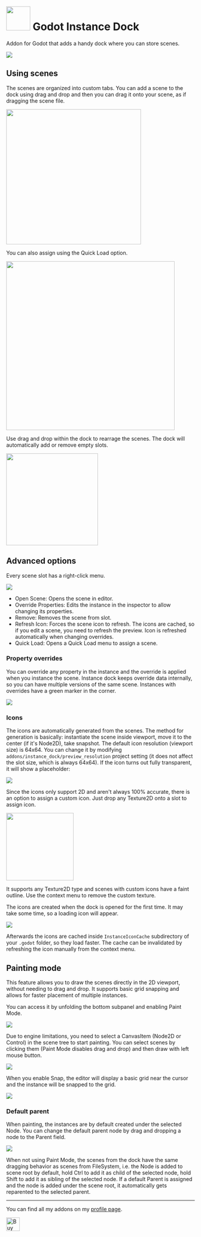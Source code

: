 # <img src="Media/Icon.png" width="64" height="64"> Godot Instance Dock
Addon for Godot that adds a handy dock where you can store scenes.

![](Media/Screenshot1.png)

## Using scenes

The scenes are organized into custom tabs. You can add a scene to the dock using drag and drop and then you can drag it onto your scene, as if dragging the scene file.

<img src="Media/ReadmeDragAndDrop.gif" width="360">

You can also assign using the Quick Load option.

<img src="Media/ReadmeQuickLoad.gif" width="450">

Use drag and drop within the dock to rearrage the scenes. The dock will automatically add or remove empty slots.

<img src="Media/ReadmeRow.gif" width="245">

## Advanced options

Every scene slot has a right-click menu.

![](Media/ReadmeMenu.png)

- Open Scene: Opens the scene in editor.
- Override Properties: Edits the instance in the inspector to allow changing its properties.
- Remove: Removes the scene from slot.
- Refresh Icon: Forces the scene icon to refresh. The icons are cached, so if you edit a scene, you need to refresh the preview. Icon is refreshed automatically when changing overrides.
- Quick Load: Opens a Quick Load menu to assign a scene.

### Property overrides

You can override any property in the instance and the override is applied when you instance the scene. Instance dock keeps override data internally, so you can have multiple versions of the same scene. Instances with overrides have a green marker in the corner.

![](Media/ReadmeOverride.png)

### Icons

The icons are automatically generated from the scenes. The method for generation is basically: instantiate the scene inside viewport, move it to the center (if it's Node2D), take snapshot. The default icon resolution (viewport size) is 64x64. You can change it by modifying `addons/instance_dock/preview_resolution` project setting (it does not affect the slot size, which is always 64x64). If the icon turns out fully transparent, it will show a placeholder:

![](Media/ReadmePlaceholder.png)

Since the icons only support 2D and aren't always 100% accurate, there is an option to assign a custom icon. Just drop any Texture2D onto a slot to assign icon.

<img src="Media/ReadmeCustom.gif" width="180">

It supports any Texture2D type and scenes with custom icons have a faint outline. Use the context menu to remove the custom texture.

The icons are created when the dock is opened for the first time. It may take some time, so a loading icon will appear.

![](Media/ReadmeLoading.gif)

Afterwards the icons are cached inside `InstanceIconCache` subdirectory of your `.godot` folder, so they load faster. The cache can be invalidated by refreshing the icon manually from the context menu.

## Painting mode

This feature allows you to draw the scenes directly in the 2D viewport, without needing to drag and drop. It supports basic grid snapping and allows for faster placement of multiple instances.

You can access it by unfolding the bottom subpanel and enabling Paint Mode.

![](Media/ReadmeWherePaint.png)

Due to engine limitations, you need to select a CanvasItem (Node2D or Control) in the scene tree to start painting. You can select scenes by clicking them (Paint Mode disables drag and drop) and then draw with left mouse button.

![](Media/ReadmePaint.gif)

When you enable Snap, the editor will display a basic grid near the cursor and the instance will be snapped to the grid.

![](Media/ReadmeGrid.png)

### Default parent

When painting, the instances are by default created under the selected Node. You can change the default parent node by drag and dropping a node to the Parent field.

![](Media/ReadmeDefaultParent.gif)

When not using Paint Mode, the scenes from the dock have the same dragging behavior as scenes from FileSystem, i.e. the Node is added to scene root by default, hold Ctrl to add it as child of the selected node, hold Shift to add it as sibling of the selected node. If a default Parent is assigned and the node is added under the scene root, it automatically gets reparented to the selected parent.

___
You can find all my addons on my [profile page](https://github.com/KoBeWi).

<a href='https://ko-fi.com/W7W7AD4W4' target='_blank'><img height='36' style='border:0px;height:36px;' src='https://cdn.ko-fi.com/cdn/kofi1.png?v=3' border='0' alt='Buy Me a Coffee at ko-fi.com' /></a>
